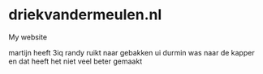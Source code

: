 # driekvandermeulen.nl
My website

martijn heeft 3iq
randy ruikt naar gebakken ui
durmin was naar de kapper en dat heeft het niet veel beter gemaakt

